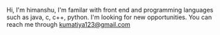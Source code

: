 Hi, I'm himanshu,
I'm familar with front end and programming languages such as java, c, c++, python.
I'm looking for new opportunities.
You can reach me through kumatiya123@gmail.com
